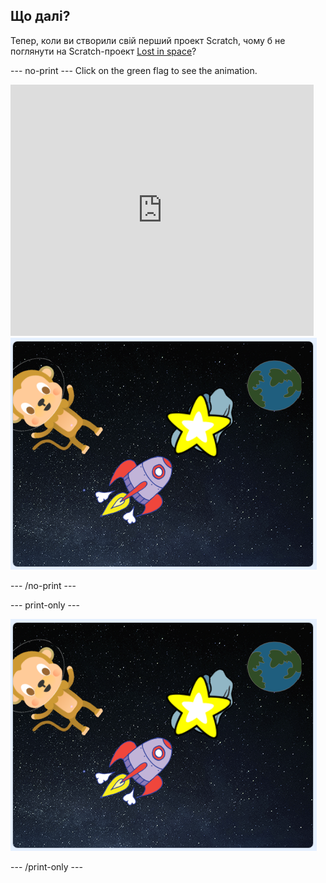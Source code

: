 ## Що далі?

Тепер, коли ви створили свій перший проект Scratch, чому б не поглянути на Scratch-проект [Lost in space](https://projects.raspberrypi.org/en/projects/lost-in-space?utm_source=pathway&utm_medium=whatnext&utm_campaign=projects)?

\--- no-print \--- Click on the green flag to see the animation.

<div class="scratch-preview">
  <iframe allowtransparency="true" width="485" height="402" src="https://scratch.mit.edu/projects/embed/276873231/?autostart=false" frameborder="0" scrolling="no"></iframe>
  <img src="images/space-final.png">
</div>

\--- /no-print \---

\--- print-only \---

![Complete project](images/space-final.png)

\--- /print-only \---